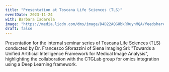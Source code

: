 ```yaml
---
title: "Presentation at Toscana Life Sciences (TLS)"
eventDate: 2023-11-24
with: Barbara Iadarola
image: "https://media.licdn.com/dms/image/D4D22AQGUbkRRuynMQA/feedshare-shrink_800/0/1701096968831?e=1718841600&v=beta&t=If2O3cckS-Z9Je6H-unffR2Znf25lz660YpK4KSnzdk"
draft: false
---
```


Presentation for the internal seminar series of Toscana Life Sciences (TLS) conducted by Dr. Francesco Sforazzini of Siena Imaging Srl: "Towards a Unified Artificial Intelligence Framework for Medical Image Analysis", highlighting the collaboration with the CTGLab group for omics integration using a Deep Learning framework.